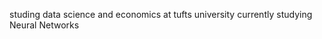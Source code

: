studing data science and economics at tufts university
currently studying Neural Networks

<!---
xblam/xblam is a ✨ special ✨ repository because its `README.md` (this file) appears on your GitHub profile.
You can click the Preview link to take a look at your changes.
--->
